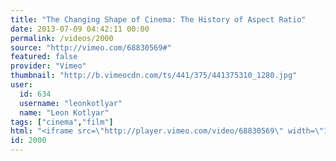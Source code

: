 ```yaml
---
title: "The Changing Shape of Cinema: The History of Aspect Ratio"
date: 2013-07-09 04:42:11 00:00
permalink: /videos/2000
source: "http://vimeo.com/68830569#"
featured: false
provider: "Vimeo"
thumbnail: "http://b.vimeocdn.com/ts/441/375/441375310_1280.jpg"
user:
  id: 634
  username: "leonkotlyar"
  name: "Leon Kotlyar"
tags: ["cinema","film"]
html: "<iframe src=\"http://player.vimeo.com/video/68830569\" width=\"1280\" height=\"720\" frameborder=\"0\" webkitAllowFullScreen mozallowfullscreen allowFullScreen></iframe>"
id: 2000
---
```


